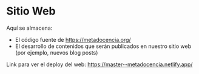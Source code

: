 # Sitio Web

Aquí se almacena:

* El código fuente de https://metadocencia.org/
* El desarrollo de contenidos que serán publicados en nuestro sitio web (por ejemplo, nuevos blog posts)

Link para ver el deploy del web: https://master--metadocencia.netlify.app/
